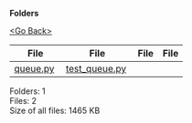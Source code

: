 **Folders**

[&lt;Go Back&gt;](../right.html)

  

<table><thead><tr class="header"><th><strong>File</strong></th><th><strong>File</strong></th><th><strong>File</strong></th><th><strong>File</strong></th></tr></thead><tbody><tr class="odd"><td><a href="queue.py">queue.py</a> </td><td><a href="test_queue.py">test_queue.py</a> </td><td></td><td></td></tr></tbody></table>

Folders: 1  
Files: 2  
Size of all files: 1465 KB
